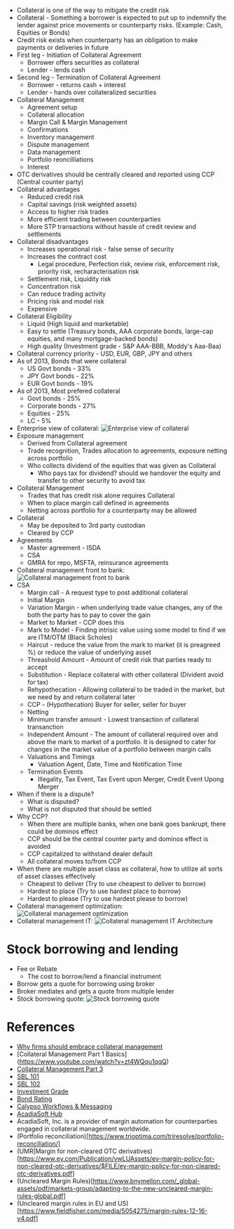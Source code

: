 * Collateral is one of the way to mitigate the credit risk
* Collateral - Something a borrower is expected to put up to indemnify the lender against price movements or counterparty risks. (Example: Cash, Equities or Bonds)
* Credit risk exists when counterparty has an obligation to make payments or deliveries in future
* First leg - Initiation of Collateral Agreement
	* Borrower offers securities as collateral
	* Lender - lends cash
* Second leg - Termination of Collateral Agreement
	* Borrower - returns cash + interest
	* Lender - hands over collateralized securities
* Collateral Management
  * Agreement setup
  * Collateral allocation
  * Margin Call & Margin Management
  * Confirmations
  * Inventory management
  * Dispute management
  * Data management
  * Portfolio reoncilliations
  * Interest
* OTC derivatives should be centrally cleared and reported using CCP (Central counter party)
* Collateral advantages
  * Reduced credit risk
  * Capital savings (risk weighted assets)
  * Access to higher risk trades
  * More efficient trading between counterparties
  * More STP transactions without hassle of credit review and settlements
* Collateral disadvantages
  * Increases operational risk - false sense of security
  * Increases the contract cost
    * Legal procedure, Perfection risk, review risk, enforcement risk, priority risk, recharacterisation risk
  * Settlement risk, Liquidity risk
  * Concentration risk
  * Can reduce trading activity
  * Pricing risk and model risk
  * Expensive  
* Collateral Eligibility
  * Liquid (High liquid and marketable)
  * Easy to settle (Treasury bonds, AAA corporate bonds, large-cap equities, and many mortgage-backed bonds)
  * High quality (Investment grade - S&P AAA-BBB, Moddy's Aaa-Baa)
* Collateral currency priority - USD, EUR, GBP, JPY and others
* As of 2013, Bonds that were collateral
  * US Govt bonds - 33%  
  * JPY Govt bonds - 22%  
  * EUR Govt bonds - 19%  
* As of 2013, Most prefered collateral
  * Govt bonds - 25%
  * Corporate bonds - 27%
  * Equities - 25%
  * LC - 5%
* Enterprise view of collateral: ![Enterprise view of collateral][ev]
* Exposure management
  * Derived from Collateral agreement
  * Trade recognition, Trades allocation to agreements, exposure netting across portfolio
  * Who collects dividend of the equities that was given as Collateral
    * Who pays tax for dividend? should we handover the equity and transfer to other security to avoid tax
* Collateral Management
  * Trades that has credit risk alone requires Collateral
  * When to place margin call defined in agreements
  * Netting across portfolio for a counterparty may be allowed
* Collateral
  * May be deposited to 3rd party custodian
  * Cleared by CCP 
* Agreements  
  * Master agreement - ISDA 
  * CSA
  * GMRA for repo, MSFTA, reinsurance agreements 
* Collateral management front to bank: ![Collateral management front to bank][cmf2b]
* CSA
  * Margin call - A request type to post additional collateral 
  * Initial Margin 
  * Variation Margin -  when underlying trade value changes, any of the both the party has to pay to cover the gain
  * Market to Market - CCP does this
  * Mark to Model - Finding intrisic value using some model to find if we are ITM/OTM (Black Scholes)
  * Haircut - reduce the value from the mark to market (it is preagreed %) or reduce the value of underlying asset
  * Threashold Amount - Amount of credit risk that parties ready to accept
  * Substitution - Replace collateral with other collateral (Divident avoid for tax)
  * Rehypothecation - Allowing collateral to be traded in the market, but we need by and return collateral later
  * CCP - (Hypothecation) Buyer for seller, seller for buyer
  * Netting
  * Minimum transfer amount - Lowest transaction of collateral transanction
  * Independent Amount - The amount of collateral required over and above the mark to market of a portfolio. It is designed to cater for changes in the market value of a portfolio between margin calls
  * Valuations and Timings
    * Valuation Agent, Date, Time and Notification Time
  * Termination Events
    * Illegality, Tax Event, Tax Event upon Merger, Credit Event Upong Merger
* When if there is a dispute?
  * What is disputed?
  * What is not disputed that should be settled  
* Why CCP?
  * When there are multiple banks, when one bank goes bankrupt, there could be dominos effect
  * CCP should be the central counter party and dominos effect is avoided
  * CCP capitalized to withstand dealer default
  * All collateral moves to/from CCP
* When there are multiple asset class as collateral, how to utilize all sorts of asset classes effectively
  * Cheapest to deliver (Try to use cheapest to deliver to borrow)
  * Hardest to place (Try to use hardest place to borrow)   
  * Hardest to please (Try to use hardest please to borrow)
* Collateral management optimization: ![Collateral management optimization][cmo]
* Collateral management IT: ![Collateral management IT Architecture][cmit]



# Stock borrowing and lending
* Fee or Rebate
  * The cost to borrow/lend a financial instrument
* Borrow gets a quote for borrowing using broker
* Broker mediates and gets a quote from multiple lender
* Stock borrowing quote: ![Stock borrowing quote][sblq]


     
[ev]: img/EnterpriseCM.PNG "Enterprise View"  
[cmf2b]: img/CMF2B.PNG "Collateral Management Front to Bank"
[cmo]: img/CollateralOptimization.PNG "Collateral Optimization"
[cmit]: img/CMIT.PNG "Collateral IT Architecture"  
[sblq]: img/SBL_Quote.PNG "Stock borrowing"  

# References
* [Why firms should embrace collateral management](https://assets.ey.com/content/dam/ey-sites/ey-com/en_gl/topics/banking-and-capital-markets/ey-collateral-mngt-broch.pdf?download)
* [Collateral Management Part 1 Basics] (https://www.youtube.com/watch?v=zt4WQqu1qqQ)
* [Collateral Management Part 3](https://www.youtube.com/watch?v=MmSVQjQQFgA)
* [SBL 101](https://www.youtube.com/watch?v=OAPOqh3v1Ak)
* [SBL 102](https://www.youtube.com/watch?v=tKvATCGFlY0)
* [Investment Grade](https://www.google.com/search?tbm=isch&q=investment+grade)
* [Bond Rating](https://www.google.com/search?tbm=isch&q=bond+rating)
* [Calypso Workflows & Messaging](http://www2.calypso.com/Portals/0/Documents/Brochures/Calypso-Collateral-Management.pdf)
* [AcadiaSoft Hub](http://www.acadiasoft.com/wp-content/uploads/2017/04/Protocoll-Fact-Sheet-Final.pdf)
* AcadiaSoft, Inc. is a provider of margin automation for counterparties engaged in collateral management worldwide.
* (Portfolio reconciliation)[https://www.trioptima.com/triresolve/portfolio-reconciliation/]
* (UMR|Margin for non-cleared OTC derivatives)[https://www.ey.com/Publication/vwLUAssets/ey-margin-policy-for-non-cleared-otc-derivatives/$FILE/ey-margin-policy-for-non-cleared-otc-derivatives.pdf]
* (Uncleared Margin Rules)[https://www.bnymellon.com/_global-assets/pdf/markets-group/adapting-to-the-new-uncleared-margin-rules-global.pdf]
* (Uncleared margin rules in EU and US)[https://www.fieldfisher.com/media/5054275/margin-rules-12-16-v4.pdf]